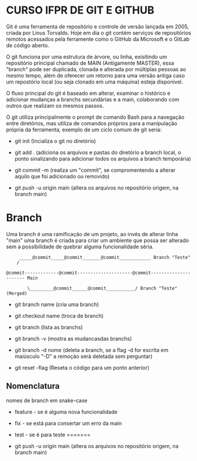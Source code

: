 # CURSO IFPR DE GIT E GITHUB

Git é uma ferramenta de repositório e controle de versão lançada em 2005, criada por Linus Torvalds. Hoje em dia o git contém serviços de repositórios remotos acessados pela ferramente como o GitHub da Microsoft e o GitLab de código aberto.

O git funciona por uma estrutura de árvore, ou linha, exisitindo um repositório principal chamado de MAIN (Antigamente MASTER), essa "branch" pode ser duplicada, clonada e alterada por múltiplas pessoas ao mesmo tempo, além de oferecer um retorno para uma versão antiga caso um repostório local (ou seja clonado em uma máquina) esteja disponível.

O fluxo principal do git é baseado em alterar, examinar o histórico e adicionar mudanças a branchs secundárias e a main, colaborando com outros que realizam os mesmos passos.

O git utiliza principalmente o prompt de comando Bash para a navegação entre diretórios, mas utiliza de comandos próprios para a manipulação própria da ferramenta, exemplo de um ciclo comum de git seria:

- git init (Incializa o git no diretório)

- git add . (adiciona os arquivos e pastas do diretório a branch local, o ponto sinalizando para adicionar todos os arquivos a branch temporária)

- git commit -m (realiza um "commit", se compromentendo a alterar aquilo que foi adicionado ou removido)

- git push -u origin main (altera os arquivos no repositório origem, na branch main)
# Branch

Uma branch é uma ramificação de um projeto, ao invés de alterar linha "main" uma branch é criada para criar um ambiente que possa ser alterado sem a possibilidade de quebrar alguma funcionalidade séria.

```
	 _____@commit_____@commit_______@commit____________ Branch "Teste"
	/

@commit-------------@commit---------------------@commit---------------------- Main

        \_________@commit______@commit___________/ Branch "Teste" (Merged)

```

- git branch name (cria uma branch)

- git checkout name (troca de branch)

- git branch (lista as branchs)

- git branch -v (mostra as mudancasdas branchs)

- git branch -d nome (deleta a branch, se a flag -d for escrita em maiúsculo "-D" a remoção será deletada sem perguntar)

- git reset -flag (Reseta o código para um ponto anterior)
## Nomenclatura

nomes de branch em snake-case

- feature - se é alguma nova funcionalidade

- fix - se está para consertar um erro da main

- test - se é para teste
=======
- git push -u origin main (altera os arquivos no repositório origem, na branch main)
